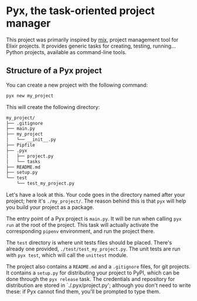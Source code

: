 # Pyx, the task-oriented project manager

This project was primarily inspired by [mix](https://hexdocs.pm/mix/Mix.html), project management tool for Elixir projects.
It provides generic tasks for creating, testing, running... Python projects, available as command-line tools.


## Structure of a Pyx project

You can create a new project with the following command:

```bash
pyx new my_project
```

This will create the following directory:

```txt
my_project/
├── .gitignore
├── main.py
├── my_project
│   └── __init__.py
├── Pipfile
├── .pyx
│   ├── project.py
│   └── tasks
├── README.md
├── setup.py
└── test
    └── test_my_project.py
```

Let's have a look at this.
Your code goes in the directory named after your project; here it's `./my_project/`.
The reason behind this is that `pyx` will help you build your project as a package.

The entry point of a Pyx project is `main.py`.
It will be run when calling `pyx run` at the root of the project.
This task will actually activate the corresponding `pipenv` environment, and run the project there.

The `test` directory is where unit tests files should be placed.
There's already one provided, `./test/test_my_project.py`.
The unit tests are run with `pyx test`, which will call the `unittest` module.

The project also contains a `README.md` and a `.gitignore` files, for git projects.
It contains a `setup.py` for distributing your project to PyPI, which can be done through the `pyx release` task.
The credentials and repository for distribution are stored in `./.pyx/project.py'; although you don't need to write these: if Pyx cannot find them, you'll be prompted to type them.
